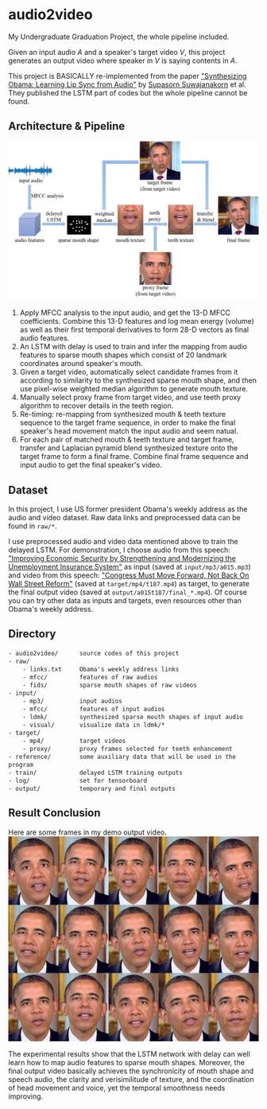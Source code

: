 # audio2video
My Undergraduate Graduation Project, the whole pipeline included. 

Given an input audio *A* and a speaker's target video *V*, this project generates an output video where speaker in *V* is saying contents in *A*.

This project is BASICALLY re-implemented from the paper ["Synthesizing Obama: Learning Lip Sync from Audio"](http://grail.cs.washington.edu/projects/AudioToObama/) by [Supasorn Suwajanakorn](https://homes.cs.washington.edu/~supasorn/) et al. They published the LSTM part of codes but the whole pipeline cannot be found.

## Architecture & Pipeline
![avatar](misc/architecture.png)
1. Apply MFCC analysis to the input audio, and get the 13-D MFCC coefficients. Combine this 13-D features and log mean energy (volume) as well as their first temporal derivatives to form 28-D vectors as final audio features.
2. An LSTM with delay is used to train and infer the mapping from audio features to sparse mouth shapes which consist of 20 landmark coordinates around speaker's mouth.
3. Given a target video, automatically select candidate frames from it according to similarity to the synthesized sparse mouth shape, and then use pixel-wise weighted median algorithm to generate mouth texture.
4. Manually select proxy frame from target video, and use teeth proxy algorithm to recover details in the teeth region.
5. Re-timing: re-mapping from synthesized mouth & teeth texture sequence to the target frame sequence, in order to make the final speaker's head movement match the input audio and seem natual.
6. For each pair of matched mouth & teeth texture and target frame, transfer and Laplacian pyramid blend synthesized texture onto the target frame to form a final frame. Combine final frame sequence and input audio to get the final speaker's video.

## Dataset
In this project, I use US former president Obama's weekly address as the audio and video dataset. Raw data links and preprocessed data can be found in ```raw/*```.

I use preprocessed audio and video data mentioned above to train the delayed LSTM. For demonstration, I choose audio from this speech: ["Improving Economic Security by Strengthening and Modernizing the Unemployment Insurance System"](https://www.youtube.com/watch?v=6jlaKyvf8WA) as input (saved at ```input/mp3/a015.mp3```) and video from this speech: ["Congress Must Move Forward, Not Back On Wall Street Reform"](https://www.youtube.com/watch?v=6qylcsQjLTA) (saved at ```target/mp4/t187.mp4```) as target, to generate the final output video (saved at ```output/a015t187/final_*.mp4```). Of course you can try other data as inputs and targets, even resources other than Obama's weekly address.

## Directory
```
- audio2video/      source codes of this project
- raw/
    - links.txt     Obama's weekly address links
    - mfcc/         features of raw audios
    - fids/         sparse mouth shapes of raw videos
- input/
    - mp3/          input audios
    - mfcc/         features of input audios
    - ldmk/         synthesized sparse mouth shapes of input audio
    - visual/       visualize data in ldmk/*
- target/
    - mp4/          target videos
    - proxy/        proxy frames selected for teeth enhancement
- reference/        some auxiliary data that will be used in the program
- train/            delayed LSTM training outputs
- log/              set for tensorboard
- output/           temporary and final outputs
```

## Result Conclusion
Here are some frames in my demo output video.
![avatar](misc/demo-frames.png)

The experimental results show that the LSTM network with delay can well learn how to map audio features to sparse mouth shapes. Moreover, the final output video basically achieves the synchronicity of mouth shape and speech audio, the clarity and verisimilitude of texture, and the coordination of head movement and voice, yet the temporal smoothness needs improving.